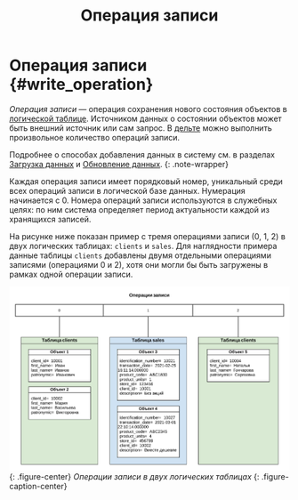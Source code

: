 ﻿---
layout: default
title: Операция записи
nav_order: 12
parent: Основные понятия
grand_parent: Обзор понятий, компонентов и связей
has_children: false
has_toc: false
---

# Операция записи {#write_operation}

_Операция записи_ — операция сохранения нового состояния объектов в [логической таблице](../logical_table/logical_table.md). 
Источником данных о состоянии объектов может быть внешний источник или сам запрос. В [дельте](../delta/delta.md) 
можно выполнить произвольное количество операций записи.

Подробнее о способах добавления данных в систему см. в разделах [Загрузка данных](../../../working_with_system/data_upload/data_upload.md)
и [Обновление данных](../../../working_with_system/data_update/data_update.md).
{: .note-wrapper}

Каждая операция записи имеет порядковый номер, уникальный среди всех операций записи в логической базе 
данных. Нумерация начинается с 0. Номера операций записи используются в служебных целях: 
по ним система определяет период актуальности каждой из хранящихся записей.

На рисунке ниже показан пример с тремя операциями записи (0, 1, 2) в двух логических таблицах: 
`clients` и `sales`. Для наглядности примера данные таблицы `clients` добавлены двумя отдельными операциями записями 
(операциями 0 и 2), хотя они могли бы быть загружены в рамках одной операции записи.

![](write_operation.svg)
{: .figure-center}
*Операции записи в двух логических таблицах*
{: .figure-caption-center}